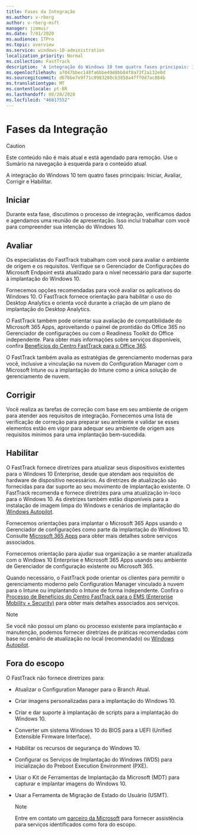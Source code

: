```yaml
---
title: Fases da Integração
ms.author: v-rberg
author: v-rberg-msft
manager: jimmuir
ms.date: 7/01/2020
ms.audience: ITPro
ms.topic: overview
ms.service: windows-10-administration
localization_priority: Normal
ms.collection: FastTrack
description: 'A integração do Windows 10 tem quatro fases principais: Iniciar, Avaliar, Corrigir e Habilitar.'
ms.openlocfilehash: a7047bbec148fa6bbe49d8bb84f8a73f2a132e0d
ms.sourcegitcommit: d67bbe7e9f71c9983280cb3858a4fff0d7ac884b
ms.translationtype: MT
ms.contentlocale: pt-BR
ms.lasthandoff: 08/20/2020
ms.locfileid: "46817552"
---
```

# <a name="onboarding-phases"></a>Fases da Integração

> [!CAUTION]
> Este conteúdo não é mais atual e está agendado para remoção. Use o Sumário na navegação à esquerda para o conteúdo atual.

A integração do Windows 10 tem quatro fases principais: Iniciar, Avaliar, Corrigir e Habilitar.

## <a name="initiate"></a>Iniciar

Durante esta fase, discutimos o processo de integração, verificamos dados e agendamos uma reunião de apresentação. Isso inclui trabalhar com você para compreender sua intenção do Windows 10.

## <a name="assess"></a>Avaliar

Os especialistas do FastTrack trabalham com você para avaliar o ambiente de origem e os requisitos. Verifique se o Gerenciador de Configurações do Microsoft Endpoint está atualizado para o nível necessário para dar suporte à implantação do Windows 10. 

Fornecemos opções recomendadas para você avaliar os aplicativos do Windows 10. O FastTrack fornece orientação para habilitar o uso do Desktop Analytics e orienta você durante a criação de um plano de implantação do Desktop Analytics.

O FastTrack também pode orientar sua avaliação de compatibilidade do Microsoft 365 Apps, aproveitando o painel de prontidão do Office 365 no Gerenciador de configurações ou com o Readiness Toolkit do Office independente. Para obter mais informações sobre serviços disponíveis, confira [Benefícios do Centro FastTrack para o Office 365](O365-fasttrack-benefit-for-office-365.md). 

O FastTrack também avalia as estratégias de gerenciamento modernas para você, inclusive a vinculação na nuvem do Configuration Manager com o Microsoft Intune ou a implantação do Intune como a única solução de gerenciamento de nuvem.

## <a name="remediate"></a>Corrigir

Você realiza as tarefas de correção com base em seu ambiente de origem para atender aos requisitos de integração. Fornecemos uma lista de verificação de correção para preparar seu ambiente e validar se esses elementos estão em vigor para adequar seu ambiente de origem aos requisitos mínimos para uma implantação bem-sucedida. 

## <a name="enable"></a>Habilitar

O FastTrack fornece diretrizes para atualizar seus dispositivos existentes para o Windows 10 Enterprise, desde que atendam aos requisitos de hardware de dispositivo necessários. As diretrizes de atualização são fornecidas para dar suporte ao seu movimento de implantação existente. O FastTrack recomenda e fornece diretrizes para uma atualização in-loco para o Windows 10. As diretrizes também estão disponíveis para a instalação de imagem limpa do Windows e cenários de implantação do [Windows Autopilot](EMS-onboarding-phases.md#windows-autopilot). 

Fornecemos orientações para implantar o Microsoft 365 Apps usando o Gerenciador de configurações como parte da implantação do Windows 10. Consulte [Microsoft 365 Apps](O365-onboarding-and-migration.md#microsoft-365-apps) para obter mais detalhes sobre serviços associados.

Fornecemos orientação para ajudar sua organização a se manter atualizada com o Windows 10 Enterprise e Microsoft 365 Apps usando seu ambiente de Gerenciador de configuração existente ou Microsoft 365.

Quando necessário, o FastTrack pode orientar os clientes para permitir o gerenciamento moderno pelo Configuration Manager vinculado à nuvem para o Intune ou implantando o Intune de forma independente. Confira o [Processo de Benefícios do Centro FastTrack para o EMS (Enterprise Mobility + Security)](EMS-fasttrack-process.md) para obter mais detalhes associados aos serviços.

> [!NOTE]
> Se você não possui um plano ou processo existente para implantação e manutenção, podemos fornecer diretrizes de práticas recomendadas com base no cenário de atualização no local (recomendado) ou [Windows Autopilot](EMS-onboarding-phases.md#windows-autopilot).

## <a name="out-of-scope"></a>Fora do escopo

O FastTrack não fornece diretrizes para:

- Atualizar o Configuration Manager para o Branch Atual.
- Criar imagens personalizadas para a implantação do Windows 10.
- Criar e dar suporte à implantação de scripts para a implantação do Windows 10.
- Converter um sistema Windows 10 do BIOS para a UEFI (Unified Extensible Firmware Interface).
- Habilitar os recursos de segurança do Windows 10. 
- Configurar os Serviços de Implantação do Windows (WDS) para inicialização do Preboot Execution Environment (PXE).
- Usar o Kit de Ferramentas de Implantação da Microsoft (MDT) para capturar e implantar imagens do Windows 10.
- Usar a Ferramenta de Migração de Estado do Usuário (USMT).

  > [!NOTE]
  > Entre em contato um [parceiro da Microsoft](https://go.microsoft.com/fwlink/?linkid=2080150) para fornecer assistência para serviços identificados como fora do escopo.

 